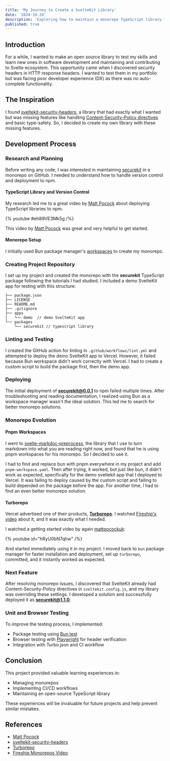 ```yaml
---
title: 'My Journey to Create a SvelteKit Library'
date: '2024-10-24'
description: 'Exploring how to maintain a monorepo TypeScript library for SvelteKit'
published: true
---
```


## Introduction

For a while, I wanted to make an open source library to test my skills and learn new ones in software development and maintaining and contributing to Svelte ecosystem. This opportunity came when I discovered security headers in HTTP response headers. I wanted to test them in my portfolio but was facing poor developer experience (DX) as there was no auto-complete functionality.

## The Inspiration

I found [sveltekit-security-headers](https://github.com/kevinobee/sveltekit-security-headers), a library that had exactly what I wanted but was missing features like handling [Content-Security-Policy directives](https://developer.mozilla.org/en-US/docs/Web/HTTP/Headers/Content-Security-Policy) and basic type-safety. So, I decided to create my own library with these missing features.

## Development Process

### Research and Planning

Before writing any code, I was interested in maintaining [securekit](https://github.com/islamzaoui/securekit) in a monorepo on GitHub. I needed to understand how to handle version control and deployment to npm.

#### TypeScript Library and Version Control

My research led me to a great video by [Matt Pocock](https://x.com/mattpocockuk) about deploying TypeScript libraries to npm.

{% youtube #eh89VE3Mk5g /%}

This video by [Matt Pocock](https://x.com/mattpocockuk) was great and very helpful to get started.

#### Monorepo Setup

I initially used Bun package manager's [workspaces](https://bun.sh/docs/install/workspaces) to create my monorepo.

### Creating Project Repository

I set up my project and created the monorepo with the **securekit** TypeScript package following the tutorials I had studied. I included a demo SvelteKit app for testing with this structure:

```plaintext
├── package.json
├── LICENSE
├── README.md
├── .gitignore
├── apps
│   └── demo  // demo SvelteKit app
└── packages
    └── securekit // typescript library
```

### Linting and Testing

I created the GitHub action for linting in `.github/workflows/lint.yml` and attempted to deploy the demo SvelteKit app to Vercel. However, it failed because Bun workspace didn't work correctly with Vercel. I had to create a custom script to build the package first, then the demo app.

### Deploying

The initial deployment of **securekit@0.0.1** to npm failed multiple times. After troubleshooting and reading documentation, I realized using Bun as a workspace manager wasn't the ideal solution. This led me to search for better monorepo solutions.

### Monorepo Evolution

#### Pnpm Workspaces

I went to [svelte-markdoc-preprocess](https://github.com/TorstenDittmann/svelte-markdoc-preprocess), the library that I use to turn markdown into what you are reading right now, and found that he is using pnpm workspaces for his monorepo. So I decided to use it.

I had to find and replace bun with pnpm everywhere in my project and add `pnpm-workspace.yaml`. Then after trying, it worked, but just like bun, it didn't work as expected, specifically for the demo sveltekit app that I deployed to Vercel. It was failing to deploy caused by the custom script and failing to build depended on the package before the app. For another time, I had to find an even better monorepo solution.

#### Turborepo

Vercel advertised one of their products, [**Turborepo**](https://turbo.build/). I watched [Fireship's video](https://www.youtube.com/watch?v=9iU_IE6vnJ8) about it, and it was exactly what I needed.

I watched a getting started video by again [mattpocockuk](https://x.com/mattpocockuk):

{% youtube id="hRyU0bN7qhw" /%}

And started immediately using it in my project. I moved back to `bun` package manager for faster installation and deployment, set up `turborepo`, committed, and it instantly worked as expected.

### Next Feature

After resolving monorepo issues, I discovered that SvelteKit already had Content-Security-Policy directives in `sveltekit.config.js`, and my library was overriding these settings. I developed a solution and successfully deployed it as **securekit@1.1.0**.

### Unit and Browser Testing

To improve the testing process, I implemented:

- Package testing using [Bun test](https://bun.sh/docs/cli/test)
- Browser testing with [Playwright](https://playwright.dev/) for header verification
- Integration with Turbo.json and CI workflow

## Conclusion

This project provided valuable learning experiences in:

- Managing monorepos
- Implementing CI/CD workflows
- Maintaining an open-source TypeScript library

These experiences will be invaluable for future projects and help prevent similar mistakes.

## References

- [Matt Pocock](https://x.com/mattpocockuk)
- [sveltekit-security-headers](https://github.com/kevinobee/sveltekit-security-headers)
- [Turborepo](https://turbo.build/)
- [Fireship Monorepos Video](https://www.youtube.com/watch?v=9iU_IE6vnJ8)
